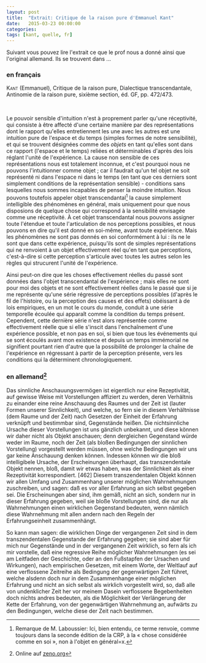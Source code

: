 ```yaml
---
layout: post
title:  "Extrait: Critique de la raison pure d'Emmanuel Kant"
date:   2015-03-23 00:00:00
categories: 
tags: [kant, quelle, fr]
---
```


Suivant vous pouvez lire l'extrait ce que le prof nous a donné ainsi que l'original allemand. Ils se trouvent dans ...

### en français

<span style="font-variant: small-caps">Kant</span> (Emmanuel), Critique de la raison pure, Dialectique transcendantale, Antinomie de la raison pure, sixième section, éd. GF, pp. 472/473.  

   

Le pouvoir sensible d'intuition n'est à proprement parler qu'une réceptivité, qui consiste à être affecté d'une certaine manière par des représentations dont le rapport qu'elles entretiennent les une avec les autres est une intuition pure de l'espace et du temps (simples formes de notre sensibilité), et qui se trouvent désignées comme des *objets* en tant qu'elles sont dans ce rapport (l'espace et le temps) reliées et déterminables d'après des lois réglant l'unité de l'expérience.
La cause non sensible de ces représentations nous est totalement inconnue, et c'est pourquoi nous ne pouvons l'intuitionner comme objet ; car il faudrait qu'un tel objet ne soit représenté ni dans l'espace ni dans le temps (en tant que ces derniers sont simplement conditions de la représentation sensible) - conditions sans lesquelles nous sommes incapables de penser la moindre intuition.
Nous pouvons toutefois appeler objet transcendantal[^1] la cause simplement intelligible des phénomènes en général, mais uniquement pour que nous disposions de quelque chose qui correspond à la sensibilité envisagée comme une réceptivité.
À cet objet transcendantal nous pouvons assigner toute l'étendue et toute l'articulation de nos perceptions possibles, et nous pouvons en dire qu'il est donné en soi-même, avant toute expérience.
Mais les phénomènes ne sont pas donnés en soi conformément à lui : ils ne le sont que dans cette expérience, puisqu'ils sont de simples représentations qui ne renvoient à un objet effectivement réel qu'en tant que perceptions, c'est-à-dire si cette perception s'articule avec toutes les autres selon les règles qui strucurent l'unité de l'expérience.

Ainsi peut-on dire que les choses effectivement réelles du passé sont données dans l'objet transcendantal de l'expérience ; mais elles ne sont pour moi des objets et ne sont effectivement réelles dans le passé que si je me représente qu'une série régressive de perceptions possibles (d'après le fil de l'histoire, ou la perception des causes et des effets) obéissant à de lois empiriques, en un mot le cours du monde, conduit à une série temporelle écoulée qui apparaît comme la condition du temps présent.
Cependent, cette dernière série n'est alors représentée comme effectivement réelle que si elle s'inscit dans l'enchaînement d'une expérience possible, et non pas en soi, si bien que tous les événements qui se sont écoulés avant mon existence et depuis un temps immémorial ne signifient pourtant rien d'autre que la possibilité de prolonger la chaîne de l'expérience en régressant à partir de la perception présente, vers les conditions qui la déterminent chronologiquement.

### en allemand[^2]

Das sinnliche Anschauungsvermögen ist eigentlich nur eine Rezeptivität, auf gewisse Weise mit Vorstellungen affiziert zu werden, deren Verhältnis zu einander eine reine Anschauung des Raumes und der Zeit ist (lauter Formen unserer Sinnlichkeit), und welche, so fern sie in diesem Verhältnisse (dem Raume und der Zeit) nach Gesetzen der Einheit der Erfahrung verknüpft und bestimmbar sind, Gegenstände heißen.
Die nichtsinnliche Ursache dieser Vorstellungen ist uns gänzlich unbekannt, und diese können wir daher nicht als Objekt anschauen; denn dergleichen Gegenstand würde weder im Raume, noch der Zeit (als bloßen Bedingungen der sinnlichen Vorstellung) vorgestellt werden müssen, ohne welche Bedingungen wir uns gar keine Anschauung denken können.
Indessen können wir die bloß intelligibele Ursache, der Erscheinungen überhaupt, das transzendentale Objekt nennen, bloß, damit wir etwas haben, was der Sinnlichkeit als einer Rezeptivität korrespondiert. [462]
Diesem transzendentalen Objekt können wir allen Umfang und Zusammenhang unserer möglichen Wahrnehmungen zuschreiben, und sagen: daß es vor aller Erfahrung an sich selbst gegeben sei.
Die Erscheinungen aber sind, ihm gemäß, nicht an sich, sondern nur in dieser Erfahrung gegeben, weil sie bloße Vorstellungen sind, die nur als Wahrnehmungen einen wirklichen Gegenstand bedeuten, wenn nämlich diese Wahrnehmung mit allen andern nach den Regeln der Erfahrungseinheit zusammenhängt.

So kann man sagen: die wirklichen Dinge der vergangenen Zeit sind in dem transzendentalen Gegenstande der Erfahrung gegeben; sie sind aber für mich nur Gegenstände und in der vergangenen Zeit wirklich, so fern als ich mir vorstelle, daß eine regressive Reihe möglicher Wahrnehmungen (es sei am Leitfaden der Geschichte, oder an den Fußstapfen der Ursachen und Wirkungen), nach empirischen Gesetzen, mit einem Worte, der Weltlauf auf eine verflossene Zeitreihe als Bedingung der gegenwärtigen Zeit führet, welche alsdenn doch nur in dem Zusammenhange einer möglichen Erfahrung und nicht an sich selbst als wirklich vorgestellt wird, so, daß alle von undenklicher Zeit her vor meinem Dasein verflossene Begebenheiten doch nichts andres bedeuten, als die Möglichkeit der Verlängerung der Kette der Erfahrung, von der gegenwärtigen Wahrnehmung an, aufwärts zu den Bedingungen, welche diese der Zeit nach bestimmen.


[^1]: Remarque de M. Laboussier: Ici, bien entendu, ce terme renvoie, comme toujours dans la seconde édition de la CRP, à la « chose considérée comme en soi », non à l'objet en général=x.

[^2]: Online auf [zeno.org](http://www.zeno.org/Philosophie/M/Kant,+Immanuel/Kritik+der+reinen+Vernunft/I.+Transzendentale+Elementarlehre/Zweiter+Teil.+Die+transzendentale+Logik/Zweite+Abteilung.+Die+transzendentale+Dialektik/Zweites+Buch.+Von+den+dialektischen+Schl%C3%BCssen+der+reinen+Vernunft/2.+Hauptst%C3%BCck.+Die+Antinomie+der+reinen+Vernunft/6.+Abschnitt.+Der+transzendentale+Idealism,+als+der+Schl%C3%BCssel+zu+Aufl%C3%B6sung+der+kosmologischen+Dialektik)